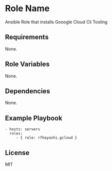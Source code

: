 Role Name
=========

Ansible Role that installs Gooogle Cloud Cli Tooling

Requirements
------------

None.

Role Variables
--------------

None.

Dependencies
------------

None.

Example Playbook
----------------

    - hosts: servers
      roles:
         - { role: rfhayashi.gcloud }

License
-------

MIT